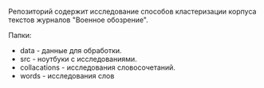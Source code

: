 Репозиторий содержит исследование способов кластеризации корпуса текстов журналов "Военное обозрение".

Папки:
- data - данные для обработки.
- src - ноутбуки с исследованиями.
 -  collacations - исследования словосочетаний.
 -  words - исследования слов
